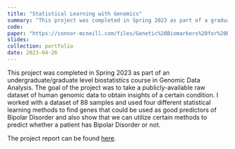 ```yaml
---
title: "Statistical Learning with Genomics"
summary: "This project was completed in Spring 2023 as part of a graduate-level biostatistics course at Ohio State. The goal of the project was to apply and compare four different statistical learning techniques to find genes that could predict whether a patient has a certain medical condition."
code:
paper: "https://connor-mcneill.com/files/Genetic%20Biomarkers%20for%20Bipolar%20Disorder%20Connor.pdf"
slides:
collection: portfolio
date: 2023-04-26
---
```


This project was completed in Spring 2023 as part of an undergraduate/graduate level biostatistics course in Genomic Data Analysis. The goal of the project was to take a publicly-available raw dataset of human genomic data to obtain insights of a certain condition. I worked with a dataset of 88 samples and used four different statistical learning methods to find genes that could be used as good predictors of Bipolar Disorder and also show that we can utilize certain methods to predict whether a patient has Bipolar Disorder or not.

The project report can be found [here](https://connor-mcneill.com/files/Genetic%20Biomarkers%20for%20Bipolar%20Disorder%20Connor.pdf).
